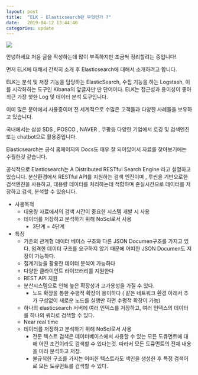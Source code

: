```yaml
---
layout: post
title:  "ELK - Elasticsearch란 무엇인가 ?"
date:   2019-04-12 13:44:40
categories: update
---
```

<img src="{{ site.baseurl }}/images/elastic.jpg">

안녕하세요 처음 글을 작성하는데 많이 부족하지만 조금씩 정리할려는 중입니다!

먼저 ELK에 대해서 간략히 소개 후 Elasticsearch에 대해서 소개하려고 합니다.

ELK는 분석 및 저장 기능을 담당하는 ElasticSearch, 수집 기능을 하는 Logstash, 이를 시각화하는 도구인 Kibana의 앞글자만 딴 단어이다. ELK는 접근성과 용이성이 좋아 최근 가장 핫한 Log 및 데이터 분석 도구입니다.

이미 많은 분야에서 사용중이며 전 세계적으로 수많은 고객들과 다양한 사례들을 보유하고 있습니다.

국내에서는 삼성 SDS , POSCO , NAVER , 쿠팡등 다양한 기업에서 로깅 및 검색엔진 또는 chatbot으로 활용중입니다.

Elasticsearch는 공식 홈페이지의 Docs도 매우 잘 되어있어서 자료를 찾아보기에는 수월한것 같습니다.

공식적으로 Elasticsearch는 A Distributed RESTful Search Engine 라고 설명하고 있습니다. 분산환경에서 RESTful API를 지원하는 검색 엔진이며 ,
루씬을 기반으로한 검색엔진을 사용하고, 대용량 데이터를 처리하는데 적합하며 준실시간으로 데이터를 저장하고 검색, 분석할 수 있습니다.

* 사용목적
    - 대용량 자료에서의 검색 시간이 중요한 시스템 개발 시 사용
    - 데이터를 저장하고 분석하기 위해 NoSql로서 사용
    	+ 3단계
            = 4단계
* 특징
    - 기존의 관계형 데이터 베이스 구조와 다른 JSON Documen구조를 가지고 있다. 엄격한 데이터 구조를 요구하지 않기 때문에 어떠한 JSON Documen도 저장이 가능하다.
    - 집계기능을 활용한 데이터 분석이 가능하다
    - 다양한 클라이언트 라이브러리를 지원한다
    - REST API 지원
    - 분산시스템으로 인해 높은 확장성과 고가용성을 가질 수 있다.
        + 노드 확장을 통한 수평적 확장이 용이하다 ( 같은 네트워크 환경 아래서 추가 구성없이 새로운 노드를 실행만 하면 수평적 확장이 가능)
    - 하나의 elasticsearch 서버에 여러 인덱스를 저장하고, 여러 인덱스의 데이터를 하나의 쿼리로 검색할 수 있다.
    - Near real time
    - 데이터를 저장하고 분석하기 위해 NoSql로서 사용
        + 전문 텍스트 검색은 데이터베이스에서 사용할 수 있는 모든 도큐먼트에 대해 어떤 조건이라도 검색할 수 있다는것. 따라서 모든 도큐먼트의 전체 내용을 미리 분석하고 저장.
        + 불규칙한 구조를 가지는 어떠한 텍스트라도 색인을 생성한 후 특정 검색어로 모든 도큐먼트를 검색할 수 있다. 

